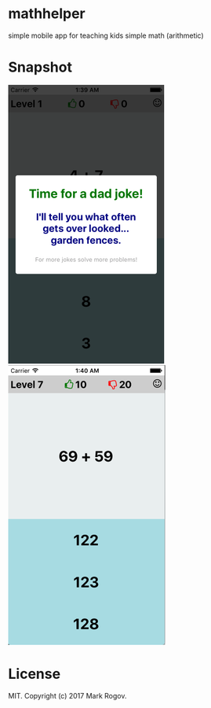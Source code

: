 # mathhelper
simple mobile app for teaching kids simple math (arithmetic)

# Snapshot
![](./ScreenShot.png) ![](./ScreenShot2.png)

# License
MIT. Copyright (c) 2017 Mark Rogov.
